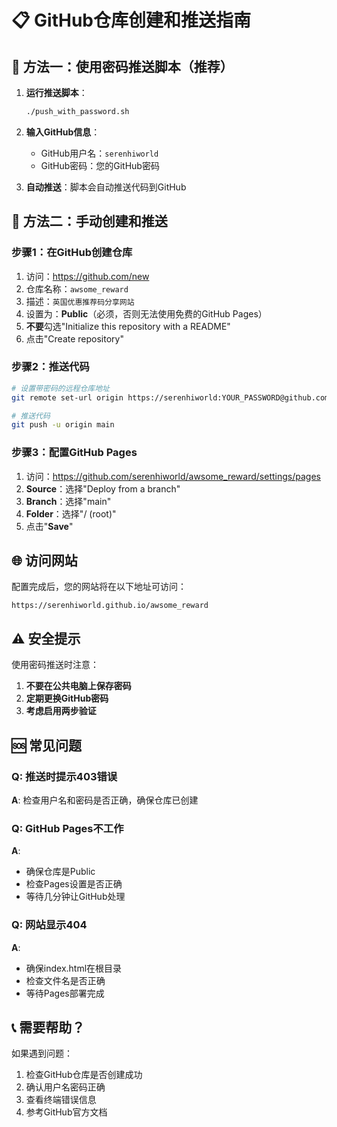 # 📋 GitHub仓库创建和推送指南

## 🎯 方法一：使用密码推送脚本（推荐）

1. **运行推送脚本**：
   ```bash
   ./push_with_password.sh
   ```

2. **输入GitHub信息**：
   - GitHub用户名：`serenhiworld`
   - GitHub密码：您的GitHub密码

3. **自动推送**：脚本会自动推送代码到GitHub

## 🔧 方法二：手动创建和推送

### 步骤1：在GitHub创建仓库
1. 访问：https://github.com/new
2. 仓库名称：`awsome_reward`
3. 描述：`英国优惠推荐码分享网站`
4. 设置为：**Public**（必须，否则无法使用免费的GitHub Pages）
5. **不要**勾选"Initialize this repository with a README"
6. 点击"Create repository"

### 步骤2：推送代码
```bash
# 设置带密码的远程仓库地址
git remote set-url origin https://serenhiworld:YOUR_PASSWORD@github.com/serenhiworld/awsome_reward.git

# 推送代码
git push -u origin main
```

### 步骤3：配置GitHub Pages
1. 访问：https://github.com/serenhiworld/awsome_reward/settings/pages
2. **Source**：选择"Deploy from a branch"
3. **Branch**：选择"main"
4. **Folder**：选择"/ (root)"
5. 点击"**Save**"

## 🌐 访问网站
配置完成后，您的网站将在以下地址可访问：
```
https://serenhiworld.github.io/awsome_reward
```

## ⚠️ 安全提示

使用密码推送时注意：
1. **不要在公共电脑上保存密码**
2. **定期更换GitHub密码**
3. **考虑启用两步验证**

## 🆘 常见问题

### Q: 推送时提示403错误
**A**: 检查用户名和密码是否正确，确保仓库已创建

### Q: GitHub Pages不工作
**A**: 
- 确保仓库是Public
- 检查Pages设置是否正确
- 等待几分钟让GitHub处理

### Q: 网站显示404
**A**: 
- 确保index.html在根目录
- 检查文件名是否正确
- 等待Pages部署完成

## 📞 需要帮助？

如果遇到问题：
1. 检查GitHub仓库是否创建成功
2. 确认用户名密码正确
3. 查看终端错误信息
4. 参考GitHub官方文档
